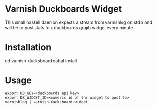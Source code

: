 Varnish Duckboards Widget
=========================

This small haskell daemon expects a stream from varnishlog on stdin and
will try to post stats to a duckboards graph widget every minute.

Installation
============

   cd varnish-ducksboard
   cabal install

Usage
=====

    export DB_KEY=<duckboards api key>
    export DB_WIDGET_ID=<numeric id of the widget to post to>
    varnishlog | varnish-ducksboard-widget
